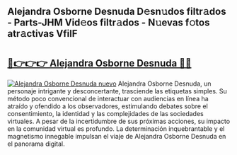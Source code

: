 ## Alejandra Osborne Desnuda D𝚎sn𝚞dos filtr𝚊dos - Parts-JHM Vid𝚎os filtr𝚊dos - N𝚞evas f𝚘tos atr𝚊ctivas VfilF

# <h2><a href="http://mb6ujb.tromn.icu/?c=Alejandra+Osborne+Desnuda">🔗👉👉👉 Alejandra Osborne Desnuda 🔗🔗</a></h2>

[![Alejandra Osborne Desnuda nuevo](https://i.imgur.com/pEAQMta.gif)](http://mb6ujb.tromn.icu/?c=Alejandra+Osborne+Desnuda)
Alejandra Osborne Desnuda, un personaje intrigante y desconcertante, trasciende las etiquetas simples. Su método poco convencional de interactuar con audiencias en línea ha atraído y ofendido a los observadores, estimulando debates sobre el consentimiento, la identidad y las complejidades de las sociedades virtuales. A pesar de la incertidumbre de sus próximas acciones, su impacto en la comunidad virtual es profundo. La determinación inquebrantable y el magnetismo innegable impulsan el viaje de Alejandra Osborne Desnuda en el panorama digital.
